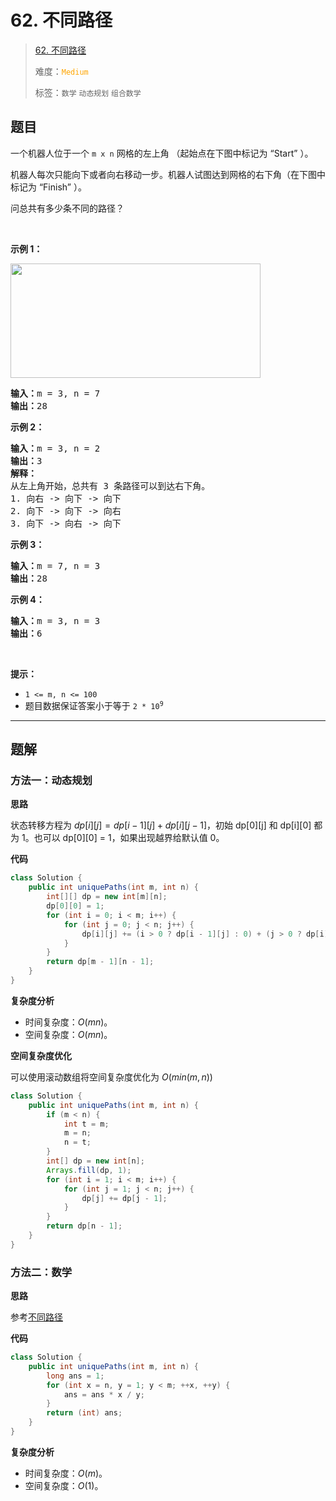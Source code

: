 # 62. 不同路径

> [62. 不同路径](https://leetcode.cn/problems/unique-paths/)
>
> 难度：<font color=orange>`Medium`</font>
>
> 标签：`数学` `动态规划` `组合数学`

## 题目

<p>一个机器人位于一个 <code>m x n</code><em>&nbsp;</em>网格的左上角 （起始点在下图中标记为 “Start” ）。</p>

<p>机器人每次只能向下或者向右移动一步。机器人试图达到网格的右下角（在下图中标记为 “Finish” ）。</p>

<p>问总共有多少条不同的路径？</p>

<p>&nbsp;</p>

<p><strong>示例 1：</strong></p>
<img src="https://pic.leetcode.cn/1697422740-adxmsI-image.png" style="width: 400px; height: 183px;" />
<pre>
<strong>输入：</strong>m = 3, n = 7
<strong>输出：</strong>28</pre>

<p><strong>示例 2：</strong></p>

<pre>
<strong>输入：</strong>m = 3, n = 2
<strong>输出：</strong>3
<strong>解释：</strong>
从左上角开始，总共有 3 条路径可以到达右下角。
1. 向右 -&gt; 向下 -&gt; 向下
2. 向下 -&gt; 向下 -&gt; 向右
3. 向下 -&gt; 向右 -&gt; 向下
</pre>

<p><strong>示例 3：</strong></p>

<pre>
<strong>输入：</strong>m = 7, n = 3
<strong>输出：</strong>28
</pre>

<p><strong>示例 4：</strong></p>

<pre>
<strong>输入：</strong>m = 3, n = 3
<strong>输出：</strong>6</pre>

<p>&nbsp;</p>

<p><strong>提示：</strong></p>

<ul>
	<li><code>1 &lt;= m, n &lt;= 100</code></li>
	<li>题目数据保证答案小于等于 <code>2 * 10<sup>9</sup></code></li>
</ul>


--------------------

## 题解

### 方法一：动态规划

**思路**

状态转移方程为 $dp[i][j]=dp[i-1][j] + dp[i][j-1]$，初始 dp\[0]\[j] 和 dp\[i]\[0] 都为 1。也可以 dp\[0]\[0] = 1，如果出现越界给默认值 0。

**代码**

```java
class Solution {
    public int uniquePaths(int m, int n) {
        int[][] dp = new int[m][n];
        dp[0][0] = 1;
        for (int i = 0; i < m; i++) {
            for (int j = 0; j < n; j++) {
                dp[i][j] += (i > 0 ? dp[i - 1][j] : 0) + (j > 0 ? dp[i][j - 1] : 0);
            }
        }
        return dp[m - 1][n - 1];
    }
}
```

**复杂度分析**

- 时间复杂度：$O(mn)$。
- 空间复杂度：$O(mn)$。

**空间复杂度优化**

可以使用滚动数组将空间复杂度优化为 $O(min(m,n))$

```java
class Solution {
    public int uniquePaths(int m, int n) {
        if (m < n) {
            int t = m;
            m = n;
            n = t;
        }
        int[] dp = new int[n];
        Arrays.fill(dp, 1);
        for (int i = 1; i < m; i++) {
            for (int j = 1; j < n; j++) {
                dp[j] += dp[j - 1];
            }
        }
        return dp[n - 1];
    }
}
```

### 方法二：数学

**思路**

参考[不同路径](https://leetcode.cn/problems/unique-paths/solutions/514311/bu-tong-lu-jing-by-leetcode-solution-hzjf)

**代码**

```java
class Solution {
    public int uniquePaths(int m, int n) {
        long ans = 1;
        for (int x = n, y = 1; y < m; ++x, ++y) {
            ans = ans * x / y;
        }
        return (int) ans;
    }
}
```

**复杂度分析**

- 时间复杂度：$O(m)$。
- 空间复杂度：$O(1)$。
